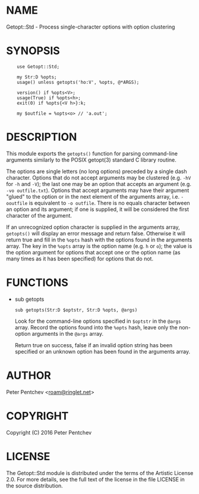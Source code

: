 NAME
====

Getopt::Std - Process single-character options with option clustering

SYNOPSIS
========

        use Getopt::Std;

        my Str:D %opts;
        usage() unless getopts('ho:V', %opts, @*ARGS);

        version() if %opts<V>;
        usage(True) if %opts<h>;
        exit(0) if %opts{<V h>}:k;

        my $outfile = %opts<o> // 'a.out';

DESCRIPTION
===========

This module exports the `getopts()` function for parsing command-line arguments similarly to the POSIX getopt(3) standard C library routine.

The options are single letters (no long options) preceded by a single dash character. Options that do not accept arguments may be clustered (e.g. `-hV` for `-h` and `-V`); the last one may be an option that accepts an argument (e.g. `-vo outfile.txt`). Options that accept arguments may have their argument "glued" to the option or in the next element of the arguments array, i.e. `-ooutfile` is equivalent to `-o outfile`. There is no equals character between an option and its argument; if one is supplied, it will be considered the first character of the argument.

If an unrecognized option character is supplied in the arguments array, `getopts()` will display an error message and return false. Otherwise it will return true and fill in the `%opts` hash with the options found in the arguments array. The key in the `%opts` array is the option name (e.g. `h` or `o`); the value is the option argument for options that accept one or the option name (as many times as it has been specified) for options that do not.

FUNCTIONS
=========

  * sub getopts

        sub getopts(Str:D $optstr, Str:D %opts, @args)

    Look for the command-line options specified in `$optstr` in the `@args` array. Record the options found into the `%opts` hash, leave only the non-option arguments in the `@args` array.

    Return true on success, false if an invalid option string has been specified or an unknown option has been found in the arguments array.

AUTHOR
======

Peter Pentchev <[roam@ringlet.net](mailto:roam@ringlet.net)>

COPYRIGHT
=========

Copyright (C) 2016 Peter Pentchev

LICENSE
=======

The Getopt::Std module is distributed under the terms of the Artistic License 2.0. For more details, see the full text of the license in the file LICENSE in the source distribution.
